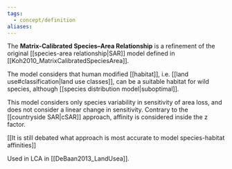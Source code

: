 ```yaml
---
tags:
  - concept/definition
aliases:
---
```

The **Matrix-Calibrated Species–Area Relationship** is a refinement of the original [[species-area relationship|SAR]] model defined in [[Koh2010_MatrixCalibratedSpeciesArea]]. 

The model considers that human modified [[habitat]], i.e. [[land use#classification|land use classes]], can be a suitable habitat for wild species, although [[species distribution model|suboptimal]].

This model considers only species variability in sensitivity of area loss, and does not consider a linear change in sensitivity. Contrary to the [[countryside SAR|cSAR]] approach, affinity is considered inside the z factor. 

[[It is still debated what approach is most accurate to model species-habitat affinities]]

Used in LCA in [[DeBaan2013_LandUsea]].